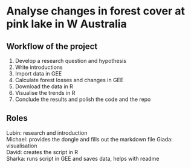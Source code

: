 # Analyse changes in forest cover at pink lake in W Australia
## Workflow of the project

1. Develop a research question and hypothesis
2. Write introductions
3. Import data in GEE
4. Calculate forest losses and changes in GEE
5. Download the data in R
6. Visualise the trends in R
7. Conclude the results and polish the code and the repo

## Roles

Lubin: research and introduction  
Michael: provides the dongle and fills out the markdown file
Giada: visualisation  
David: creates the script in R  
Sharka: runs script in GEE and saves data, helps with readme  


